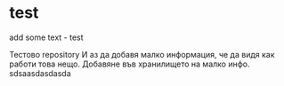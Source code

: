 test
====
add some text - test

Тестово repository
И аз да добавя малко информация, че да видя как работи това нещо.
Добавяне във хранилището на малко инфо.
sdsaasdasdasda